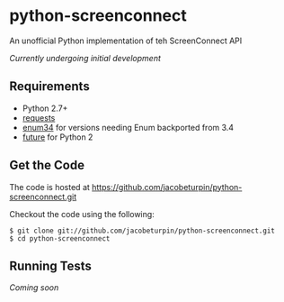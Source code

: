 # python-screenconnect
An unofficial Python implementation of teh ScreenConnect API

*Currently undergoing initial development*

## Requirements

* Python 2.7+
* [requests](https://pypi.python.org/pypi/requests/)
* [enum34](https://pypi.python.org/pypi/enum34) for versions needing Enum backported from 3.4
* [future](https://pypi.python.org/pypi/future) for Python 2

## Get the Code

The code is hosted at https://github.com/jacobeturpin/python-screenconnect.git

Checkout the code using the following:

```shell
$ git clone git://github.com/jacobeturpin/python-screenconnect.git
$ cd python-screenconnect
```

## Running Tests

*Coming soon*
